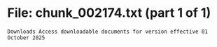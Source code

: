 ﻿# File: chunk_002174.txt (part 1 of 1)
```
Downloads Access downloadable documents for version effective 01 October 2025
```

